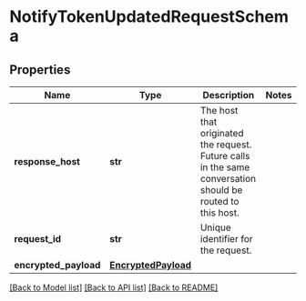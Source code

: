 # NotifyTokenUpdatedRequestSchema

## Properties
Name | Type | Description | Notes
------------ | ------------- | ------------- | -------------
**response_host** | **str** | The host that originated the request. Future calls in the same conversation should be routed to this host.  | 
**request_id** | **str** | Unique identifier for the request.  | 
**encrypted_payload** | [**EncryptedPayload**](EncryptedPayload.md) |  | 

[[Back to Model list]](../README.md#documentation-for-models) [[Back to API list]](../README.md#documentation-for-api-endpoints) [[Back to README]](../README.md)


